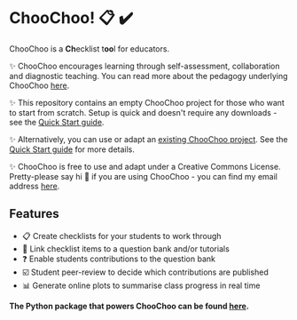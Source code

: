 # ChooChoo! 📋 ✔️

ChooChoo is a **Ch**ecklist t**oo**l for educators. 

✨ ChooChoo encourages learning through self-assessment, collaboration and diagnostic teaching. You can read more about the pedagogy underlying ChooChoo [here]().

✨ This repository contains an empty ChooChoo project for those who want to start from scratch. Setup is quick and doesn't require any downloads - see the [Quick Start guide]().

✨  Alternatively, you can use or adapt an [existing ChooChoo project](). See the [Quick Start guide]() for more details.

✨ ChooChoo is free to use and adapt under a Creative Commons License. Pretty-please say hi :wave: if you are using ChooChoo - you can find my email address [here](https://lucydot.github.io/about/).

## Features

- 📋 Create checklists for your students to work through
- 🔗 Link checklist items to a question bank and/or tutorials
- ❓ Enable students contributions to the question bank
- ☑️ Student peer-review to decide which contributions are published
- 📊 Generate online plots to summarise class progress in real time 

**The Python package that powers ChooChoo can be found [here](https://github.com/lucydot/ChooChoo/).**
